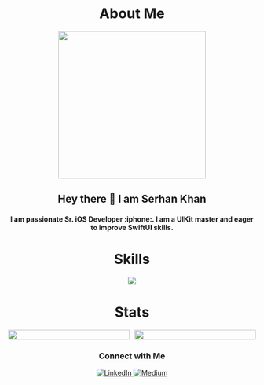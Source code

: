 <h1 align="center">About Me</h1>
<div id="header" align="center"> 
  <img src="https://i.pinimg.com/originals/aa/dd/7e/aadd7e9b3bd757c82a475138365f4c09.jpg" width="300"/>
  <h2> Hey there 👋 I am Serhan Khan</h2> 
  <h4>  I am passionate Sr. iOS Developer :iphone:. I am a UIKit master and eager to improve SwiftUI skills. </h4> 
</div>

<h1 align="center">Skills</h1>
<p align="center">
  <a href="https://skillicons.dev">
    <img src="https://skillicons.dev/icons?i=apple,git,swift,github,gitlab,firebase,figma,postman,kotlin,androidstudio" />
  </a>
</p>


<h1 align="center">Stats</h1>
<div style="display: flex; justify-content: center; align-items: flex-top; gap: 10px;">
  <img src="https://github-readme-stats.vercel.app/api/top-langs/?username=khanboy1989&theme=tokyonight&hide=javascript,html,ruby,java" style="height: 100%; align-self: flex-start;" />
  <img src="http://github-profile-summary-cards.vercel.app/api/cards/profile-details?username=khanboy1989&theme=tokyonight" style="height: 100%; align-self: flex-start;" />
</div>


<div align="center">
  <h3 class="heading-element" dir="auto">Connect with Me</h3>
  <p dir="auto"> 
  <a href="https://www.linkedin.com/in/serhan-khan-97b577103/" rel="nofollow"><img src="https://camo.githubusercontent.com/29ba59dbf61686238096822c7de916a9b41c40bf362b70e7f2c609551ce8f656/68747470733a2f2f696d672e736869656c64732e696f2f62616467652f6c696e6b6564696e2d2532333030373742352e7376673f7374796c653d666f722d7468652d6261646765266c6f676f3d6c696e6b6564696e266c6f676f436f6c6f723d7768697465" alt="LinkedIn" data-canonical-src="https://img.shields.io/badge/linkedin-%230077B5.svg?style=for-the-badge&amp;logo=linkedin&amp;logoColor=white" style="max-width: 100%;"/> </a>
<a href="https://medium.com/@serhankhan" rel="nofollow"><img src="https://camo.githubusercontent.com/70ca88ea4ec71a3bfefbe92ad2bc4d529dd80198d97f7903d2ce60af5b9860d9/68747470733a2f2f696d672e736869656c64732e696f2f62616467652f4d656469756d2d3132313030453f7374796c653d666f722d7468652d6261646765266c6f676f3d6d656469756d266c6f676f436f6c6f723d7768697465" alt="Medium" data-canonical-src="https://img.shields.io/badge/Medium-12100E?style=for-the-badge&amp;logo=medium&amp;logoColor=white" style="max-width: 100%;"/> </a>
  </p>
</div>

